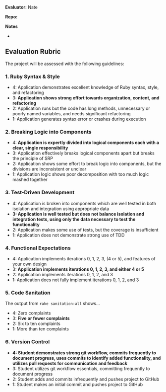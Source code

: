 **Evaluator:** Nate

**Repo:**

**Notes**

- 

## Evaluation Rubric

The project will be assessed with the following guidelines:

### 1. Ruby Syntax & Style

*   4:  Application demonstrates excellent knowledge of Ruby syntax, style, and refactoring
*   3:  **Application shows strong effort towards organization, content, and refactoring**
*   2:  Application runs but the code has long methods, unnecessary or poorly named variables, and needs significant refactoring
*   1:  Application generates syntax error or crashes during execution

### 2. Breaking Logic into Components

*   4: **Application is expertly divided into logical components each with a clear, single responsibility**
*   3: Application effectively breaks logical components apart but breaks the principle of SRP
*   2: Application shows some effort to break logic into components, but the divisions are inconsistent or unclear
*   1: Application logic shows poor decomposition with too much logic mashed together

### 3. Test-Driven Development

*   4: Application is broken into components which are well tested in both isolation and integration using appropriate data
*   **3: Application is well tested but does not balance isolation and integration tests, using only the data necessary to test the functionality**
*   2: Application makes some use of tests, but the coverage is insufficient
*   1: Application does not demonstrate strong use of TDD

### 4. Functional Expectations

*   4: Application implements iterations 0, 1, 2, 3, (4 or 5), and features of your own design
*   3: **Application implements iterations 0, 1, 2, 3, and either 4 or 5**
*   2: Application implements iterations 0, 1, 2, and 3
*   1: Application does not fully implement iterations 0, 1, 2, and 3

### 5. Code Sanitation

The output from `rake sanitation:all` shows...

*   4: Zero complaints
*   3: **Five or fewer complaints**
*   2: Six to ten complaints
*   1: More than ten complaints  

### 6. Version Control  
* **4: Student demonstrates strong git workflow, commits frequently to document progress, uses commits to identify added functionality, and utilizes pull requests for communication and feedback**
* 3: Student utilizes git workflow essentials, committing frequently to document progress
* 2: Student adds and commits infrequently and pushes project to GitHub  
* 1: Student makes an initial commit and pushes project to GitHub  
